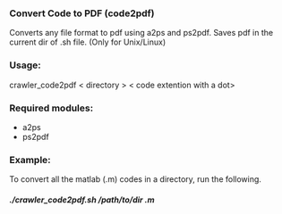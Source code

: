 ### Convert Code to PDF (code2pdf)
Converts any file format to pdf using a2ps and ps2pdf. Saves pdf in the current dir of .sh file. (Only for Unix/Linux)
### Usage:
 crawler_code2pdf < directory > < code extention with a dot>
### Required modules: 
   * a2ps 
   * ps2pdf


### Example:
 To convert all the matlab (.m) codes in a directory, run the following.
 ##### ./crawler_code2pdf.sh  /path/to/dir   .m
